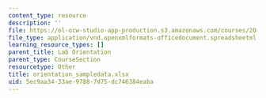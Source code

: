 ```yaml
---
content_type: resource
description: ''
file: https://ol-ocw-studio-app-production.s3.amazonaws.com/courses/20-109-laboratory-fundamentals-in-biological-engineering-spring-2010/5ec9aa3433ae97887d75dc746384eaba_orientation_sampledata.xlsx
file_type: application/vnd.openxmlformats-officedocument.spreadsheetml.sheet
learning_resource_types: []
parent_title: Lab Orientation
parent_type: CourseSection
resourcetype: Other
title: orientation_sampledata.xlsx
uid: 5ec9aa34-33ae-9788-7d75-dc746384eaba
---
```

